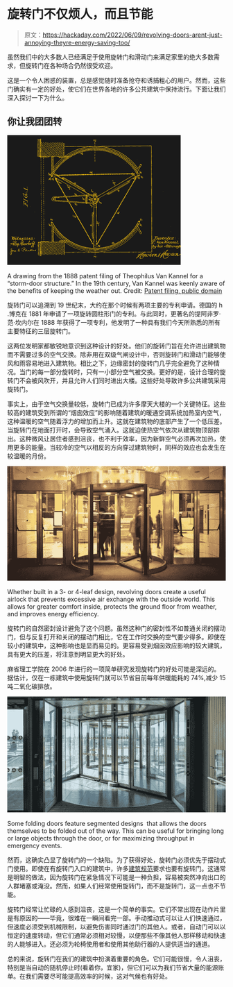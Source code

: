 # 旋转门不仅烦人，而且节能

> 原文：<https://hackaday.com/2022/06/09/revolving-doors-arent-just-annoying-theyre-energy-saving-too/>

虽然我们中的大多数人已经满足于使用旋转门和滑动门来满足家里的绝大多数需求，但旋转门在各种场合仍然很受欢迎。

这是一个令人困惑的装置，总是感觉随时准备抢夺和诱捕粗心的用户。然而，这些门确实有一定的好处，使它们在世界各地的许多公共建筑中保持流行。下面让我们深入探讨一下为什么。

## 你让我团团转

[![](img/21fab696455018cd4b53422b8c1d9265.png)](https://hackaday.com/wp-content/uploads/2022/06/revolvingdoor_patent.png)

A drawing from the 1888 patent filing of Theophilus Van Kannel for a “storm-door structure.” In the 19th century, Van Kannel was keenly aware of the benefits of keeping the weather out. Credit: [Patent filing, public domain](https://en.wikipedia.org/wiki/Revolving_door#/media/File:PatentzeichnungStormDoor.jpg)

旋转门可以追溯到 19 世纪末，大约在那个时候有两项主要的专利申请。德国的 h .博克在 1881 年申请了一项旋转圆柱形门的专利。与此同时，更著名的提阿非罗·范·坎内尔在 1888 年获得了一项专利，他发明了一种具有我们今天所熟悉的所有主要特征的三层旋转门。

这两位发明家都敏锐地意识到这种设计的好处。他们的旋转门旨在允许进出建筑物而不需要过多的空气交换。除非用在双级气闸设计中，否则旋转门和滑动门能够使风和雨容易地进入建筑物。相比之下，边缘密封的旋转门几乎完全避免了这种情况。当门的每一部分旋转时，只有一小部分空气被交换。更好的是，设计合理的旋转门不会被风吹开，并且允许人们同时进出大楼。这些好处导致许多公共建筑采用旋转门。

事实上，由于空气交换量较低，旋转门已成为许多摩天大楼的一个关键特征。这些较高的建筑受到所谓的“烟囱效应”的影响随着建筑的暖通空调系统加热室内空气，这种温暖的空气随着浮力的增加而上升。这就在建筑物的底部产生了一个低压差。当旋转门在地面打开时，会导致空气涌入。这就迫使热空气依次从建筑物顶部排出。这种微风让居住者感到沮丧，也不利于效率，因为新鲜空气必须再次加热，使用更多的能量。当较冷的空气以相反的方向穿过建筑物时，同样的效应也会发生在较温暖的月份。

[![](img/b0b8f8f3e0eb1090aa6634c8f313d90a.png)](https://hackaday.com/wp-content/uploads/2022/06/revolvingdoor_airlock.jpg)

Whether built in a 3- or 4-leaf design, revolving doors create a useful airlock that prevents excessive air exchange with the outside world. This allows for greater comfort inside, protects the ground floor from weather, and improves energy efficiency.

旋转门的自然密封设计避免了这个问题。虽然这种门的密封性不如普通关闭的摆动门，但与反复打开和关闭的摆动门相比，它在工作时交换的空气要少得多。即使在较小的建筑中，这种影响也是显而易见的。更容易受到烟囱效应影响的较大建筑，具有更大的压差，将注意到明显更大的好处。

麻省理工学院在 2006 年进行的一项简单研究发现旋转门的好处可能是深远的。据估计，仅在一栋建筑中使用旋转门就可以节省目前每年供暖能耗的 74%,减少 15 吨二氧化碳排放。

[![](img/1c886037e919cf81e082e3157bc5351d.png)](https://hackaday.com/wp-content/uploads/2022/06/revolvingdoor_folding.jpg)

Some folding doors feature segmented designs  that allows the doors themselves to be folded out of the way. This can be useful for bringing long or large objects through the door, or for maximizing throughput in emergency events.

然而，这确实凸显了旋转门的一个缺陷。为了获得好处，旋转门必须优先于摆动式门使用。即使在有旋转门入口的建筑中，许多[建筑规范](https://www.ontario.ca/laws/regulation/r06350)要求也要有旋转门。这通常是明智的做法，因为旋转门在紧急情况下可能是一种负担，容易被突然冲向出口的人群堵塞或淹没。然而，如果人们经常使用旋转门，而不是旋转门，这一点也不节能。

旋转门经常让忙碌的人感到沮丧，这是一个简单的事实。它们不常出现在动作片里是有原因的——毕竟，很难在一瞬间看完一部。手动推动式可以让人们快速通过，但速度必须受到机械限制，以避免伤害同时通过门的其他人。或者，自动门可以以恒定的速度转动，但它们通常必须相对较慢，以便那些不像其他人那样移动和快速的人能够进入。还必须为轮椅使用者和使用其他助行器的人提供适当的通道。

总的来说，旋转门在我们的建筑中扮演着重要的角色。它们可能很慢，令人沮丧，特别是当自动的随机停止时(看着你，宜家)，但它们可以为我们节省大量的能源账单。在我们需要尽可能提高效率的时候，这对气候也有好处。